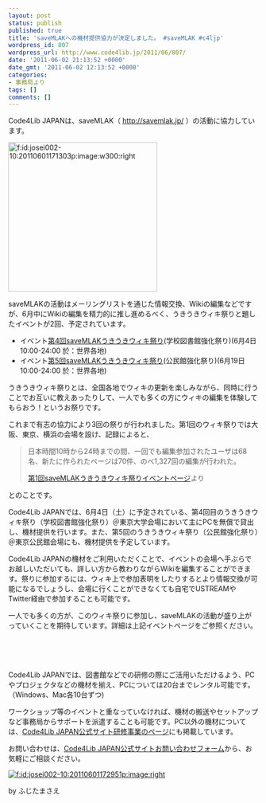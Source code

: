 ```yaml
---
layout: post
status: publish
published: true
title: 'saveMLAKへの機材提供協力が決定しました。 #saveMLAK #c4ljp'
wordpress_id: 807
wordpress_url: http://www.code4lib.jp/2011/06/807/
date: '2011-06-02 21:13:52 +0000'
date_gmt: '2011-06-02 12:13:52 +0000'
categories:
- 事務局より
tags: []
comments: []
---
```

<div class="section">
<p>Code4Lib JAPANは、saveMLAK（ <a href="http://savemlak.jp/" target="_blank">http://savemlak.jp/</a> ）の活動に協力しています。</p>
<p><a href="http://f.hatena.ne.jp/josei002-10/20110601171303" class="hatena-fotolife" target="_blank"><img src="http://cdn-ak.f.st-hatena.com/images/fotolife/j/josei002-10/20110601/20110601171303.png" alt="f:id:josei002-10:20110601171303p:image:w300:right" title="f:id:josei002-10:20110601171303p:image:w300:right" class="hatena-fotolife hatena-image-right" width="300"></a></p>
<p>saveMLAKの活動はメーリングリストを通じた情報交換、Wikiの編集などですが、6月中にWikiの編集を精力的に推し進めるべく、うきうきウィキ祭りと題したイベントが2回、予定されています。</p>
<ul>
<li>イベント<a href="http://savemlak.jp/wiki/saveMLAK:Event/20110604" target="_blank">第4回saveMLAKうきうきウィキ祭り</a>(学校図書館強化祭り)(6月4日 10:00-24:00 於：世界各地)</li>
<li>イベント<a href="http://savemlak.jp/wiki/saveMLAK:Event/20110619" target="_blank">第5回saveMLAKうきうきウィキ祭り</a>(公民館強化祭り)(6月19日 10:00-24:00 於：世界各地)</li>
</ul>
<p>うきうきウィキ祭りとは、全国各地でウィキの更新を楽しみながら、同時に行うことでお互いに教えあったりして、一人でも多くの方にウィキの編集を体験してもらおう！というお祭りです。</p>
<p>これまで有志の協力により3回の祭りが行われました。第1回のウィキ祭りでは大阪、東京、横浜の会場を設け、記録によると、</p>
<blockquote>
<p>日本時間10時から24時までの間、一回でも編集参加されたユーザは68名、新たに作られたページは70件、のべ1,327回の編集が行われた。</p>
<p><a href="http://bit.ly/fmH3oA" target="_blank">第1回saveMLAKうきうきウィキ祭りイベントページ</a>より</p>
</blockquote>
<p>とのことです。</p>
<p>Code4Lib JAPANでは、6月4日（土）に予定されている、第4回目のうきうきウィキ祭り（学校図書館強化祭り）＠東京大学会場において主にPCを無償で貸出し、機材提供を行います。また、第5回のうきうきウィキ祭り（公民館強化祭り）＠東京公民館会場にも、機材提供を予定しています。</p>
<p>Code4Lib JAPANの機材をご利用いただくことで、イベントの会場へ手ぶらでお越しいただいても、詳しい方から教わりながらWikiを編集することができます。祭りに参加するには、ウィキ上で参加表明をしたりするとより情報交換が可能になるでしょうし、会場に行くことができなくても自宅でUSTREAMやTwitter経由で参加することも可能です。</p>
<p>一人でも多くの方が、このウィキ祭りに参加し、saveMLAKの活動が盛り上がっていくことを期待しています。詳細は上記イベントページをご参照ください。</p>
<p><br><br />
<br></p>
<p>Code4Lib JAPANでは、図書館などでの研修の際にご活用いただけるよう、PCやプロジェクタなどの機材を揃え、PCについては20台までレンタル可能です。（Windows、Mac各10台ずつ)</p>
<p>ワークショップ等のイベントと重なっていなければ、機材の搬送やセットアップなど事務局からサポートを派遣することも可能です。PC以外の機材については、<a href="https://www.code4lib.jp/instruction/" target="_blank">Code4Lib JAPAN公式サイト研修事業のページ</a>にも掲載しています。</p>
<p>お問い合わせは、<a href="https://www.code4lib.jp/contact/" target="_blank">Code4Lib JAPAN公式サイトお問い合わせフォーム</a>から、お気軽にご相談ください。</p>
<p><a href="http://f.hatena.ne.jp/josei002-10/20110601172951" class="hatena-fotolife" target="_blank"><img src="http://cdn-ak.f.st-hatena.com/images/fotolife/j/josei002-10/20110601/20110601172951.png" alt="f:id:josei002-10:20110601172951p:image:right" title="f:id:josei002-10:20110601172951p:image:right" class="hatena-fotolife hatena-image-right"></a></p>
<p>by ふじたまさえ</p>
</div>
